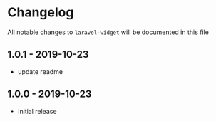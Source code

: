 # Changelog

All notable changes to `laravel-widget` will be documented in this file

## 1.0.1 - 2019-10-23

-   update readme

## 1.0.0 - 2019-10-23

-   initial release
